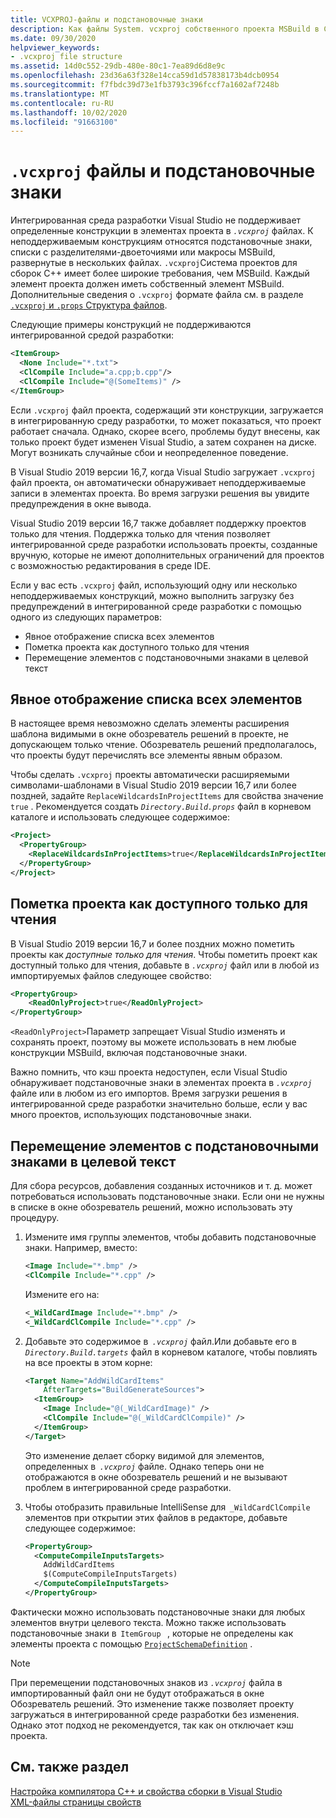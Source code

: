 ```yaml
---
title: VCXPROJ-файлы и подстановочные знаки
description: Как файлы System. vcxproj собственного проекта MSBuild в C++ обрабатывали подстановочные знаки.
ms.date: 09/30/2020
helpviewer_keywords:
- .vcxproj file structure
ms.assetid: 14d0c552-29db-480e-80c1-7ea89d6d8e9c
ms.openlocfilehash: 23d36a63f328e14cca59d1d57838173b4dcb0954
ms.sourcegitcommit: f7fbdc39d73e1fb3793c396fccf7a1602af7248b
ms.translationtype: MT
ms.contentlocale: ru-RU
ms.lasthandoff: 10/02/2020
ms.locfileid: "91663100"
---
```

# <a name="vcxproj-files-and-wildcards"></a>`.vcxproj` файлы и подстановочные знаки

Интегрированная среда разработки Visual Studio не поддерживает определенные конструкции в элементах проекта в *`.vcxproj`* файлах. К неподдерживаемым конструкциям относятся подстановочные знаки, списки с разделителями-двоеточиями или макросы MSBuild, развернутые в нескольких файлах. `.vcxproj`Система проектов для сборок C++ имеет более широкие требования, чем MSBuild. Каждый элемент проекта должен иметь собственный элемент MSBuild. Дополнительные сведения о `.vcxproj` формате файла см. в разделе [ `.vcxproj` и `.props` Структура файлов](vcxproj-file-structure.md).

Следующие примеры конструкций не поддерживаются интегрированной средой разработки:

```xml
<ItemGroup>
  <None Include="*.txt">
  <ClCompile Include="a.cpp;b.cpp"/>
  <ClCompile Include="@(SomeItems)" />
</ItemGroup>
```

Если `.vcxproj` файл проекта, содержащий эти конструкции, загружается в интегрированную среду разработки, то может показаться, что проект работает сначала. Однако, скорее всего, проблемы будут внесены, как только проект будет изменен Visual Studio, а затем сохранен на диске. Могут возникать случайные сбои и неопределенное поведение.

В Visual Studio 2019 версии 16,7, когда Visual Studio загружает `.vcxproj` файл проекта, он автоматически обнаруживает неподдерживаемые записи в элементах проекта. Во время загрузки решения вы увидите предупреждения в окне вывода.

Visual Studio 2019 версии 16,7 также добавляет поддержку проектов только для чтения. Поддержка только для чтения позволяет интегрированной среде разработки использовать проекты, созданные вручную, которые не имеют дополнительных ограничений для проектов с возможностью редактирования в среде IDE.

Если у вас есть `.vcxproj` файл, использующий одну или несколько неподдерживаемых конструкций, можно выполнить загрузку без предупреждений в интегрированной среде разработки с помощью одного из следующих параметров:

- Явное отображение списка всех элементов
- Пометка проекта как доступного только для чтения
- Перемещение элементов с подстановочными знаками в целевой текст

## <a name="list-all-items-explicitly"></a>Явное отображение списка всех элементов

В настоящее время невозможно сделать элементы расширения шаблона видимыми в окне обозреватель решений в проекте, не допускающем только чтение. Обозреватель решений предполагалось, что проекты будут перечислять все элементы явным образом.

Чтобы сделать `.vcxproj` проекты автоматически расширяемыми символами-шаблонами в Visual Studio 2019 версии 16,7 или более поздней, задайте `ReplaceWildcardsInProjectItems` для свойства значение `true` . Рекомендуется создать *`Directory.Build.props`* файл в корневом каталоге и использовать следующее содержимое:

```xml
<Project>
  <PropertyGroup>
    <ReplaceWildcardsInProjectItems>true</ReplaceWildcardsInProjectItems>
  </PropertyGroup>
</Project>
```

## <a name="mark-your-project-as-read-only"></a>Пометка проекта как доступного только для чтения

В Visual Studio 2019 версии 16,7 и более поздних можно пометить проекты как *доступные только для чтения*. Чтобы пометить проект как доступный только для чтения, добавьте в *`.vcxproj`* файл или в любой из импортируемых файлов следующее свойство:

```xml
<PropertyGroup>
    <ReadOnlyProject>true</ReadOnlyProject>
</PropertyGroup>
```

`<ReadOnlyProject>`Параметр запрещает Visual Studio изменять и сохранять проект, поэтому вы можете использовать в нем любые конструкции MSBuild, включая подстановочные знаки.

Важно помнить, что кэш проекта недоступен, если Visual Studio обнаруживает подстановочные знаки в элементах проекта в *`.vcxproj`* файле или в любом из его импортов. Время загрузки решения в интегрированной среде разработки значительно больше, если у вас много проектов, использующих подстановочные знаки.

## <a name="move-wildcard-items-to-a-target-body"></a>Перемещение элементов с подстановочными знаками в целевой текст

Для сбора ресурсов, добавления созданных источников и т. д. может потребоваться использовать подстановочные знаки. Если они не нужны в списке в окне обозреватель решений, можно использовать эту процедуру.

1. Измените имя группы элементов, чтобы добавить подстановочные знаки. Например, вместо:

   ```xml
   <Image Include="*.bmp" />
   <ClCompile Include="*.cpp" />
   ```

   Измените его на:

   ```xml
   <_WildCardImage Include="*.bmp" />
   <_WildCardClCompile Include="*.cpp" />
   ```

1. Добавьте это содержимое в  *`.vcxproj`* файл.Или добавьте его в *`Directory.Build.targets`* файл в корневом каталоге, чтобы повлиять на все проекты в этом корне:

   ```xml
   <Target Name="AddWildCardItems"
       AfterTargets="BuildGenerateSources">
     <ItemGroup>
       <Image Include="@(_WildCardImage)" />
       <ClCompile Include="@(_WildCardClCompile)" />
     </ItemGroup>
   </Target>
   ```

   Это изменение делает сборку видимой для элементов, определенных в  *`.vcxproj`* файле. Однако теперь они не отображаются в окне обозреватель решений и не вызывают проблем в интегрированной среде разработки.

1. Чтобы отобразить правильные IntelliSense для  `_WildCardClCompile`   элементов при открытии этих файлов в редакторе, добавьте следующее содержимое:

   ```xml
   <PropertyGroup>
     <ComputeCompileInputsTargets>
       AddWildCardItems
       $(ComputeCompileInputsTargets)
     </ComputeCompileInputsTargets>
   </PropertyGroup>
   ```

Фактически можно использовать подстановочные знаки для любых элементов внутри целевого текста. Можно также использовать подстановочные знаки в  `ItemGroup`   , которые не определены как элементы проекта с помощью [`ProjectSchemaDefinition`](https://devblogs.microsoft.com/cppblog/vc-MSBuild-extensibility-example/) .

> [!NOTE]
> При перемещении подстановочных знаков из *`.vcxproj`* файла в импортированный файл они не будут отображаться в окне Обозреватель решений. Это изменение также позволяет проекту загружаться в интегрированной среде разработки без изменения. Однако этот подход не рекомендуется, так как он отключает кэш проекта.

## <a name="see-also"></a>См. также раздел

[Настройка компилятора C++ и свойства сборки в Visual Studio](../working-with-project-properties.md)<br/>
[XML-файлы страницы свойств](property-page-xml-files.md)
